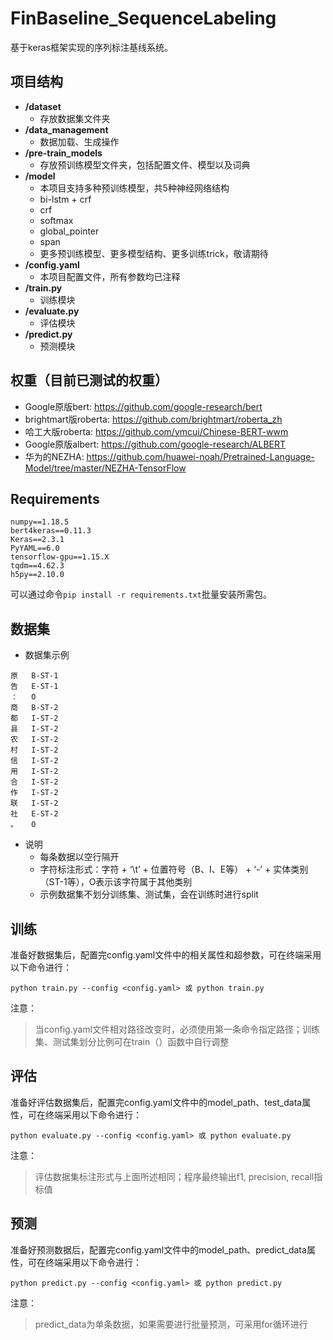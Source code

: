 # FinBaseline_SequenceLabeling
基于keras框架实现的序列标注基线系统。

## 项目结构
- **/dataset**
  - 存放数据集文件夹
- **/data_management**
  - 数据加载、生成操作
- **/pre-train_models**
  - 存放预训练模型文件夹，包括配置文件、模型以及词典
- **/model**
  - 本项目支持多种预训练模型，共5种神经网络结构
  - bi-lstm + crf
  - crf
  - softmax
  - global_pointer
  - span
  - 更多预训练模型、更多模型结构、更多训练trick，敬请期待
- **/config.yaml**
  - 本项目配置文件，所有参数均已注释
- **/train.py**
  - 训练模块
- **/evaluate.py**
  - 评估模块
- **/predict.py**
  - 预测模块
## 权重（目前已测试的权重）
- Google原版bert: https://github.com/google-research/bert
- brightmart版roberta: https://github.com/brightmart/roberta_zh
- 哈工大版roberta: https://github.com/ymcui/Chinese-BERT-wwm
- Google原版albert: https://github.com/google-research/ALBERT
- 华为的NEZHA: https://github.com/huawei-noah/Pretrained-Language-Model/tree/master/NEZHA-TensorFlow

## Requirements
```
numpy==1.18.5
bert4keras==0.11.3
Keras==2.3.1
PyYAML==6.0
tensorflow-gpu==1.15.X
tqdm==4.62.3
h5py==2.10.0
```
可以通过命令`pip install -r requirements.txt`批量安装所需包。

## 数据集
- 数据集示例
```
原	B-ST-1
告	E-ST-1
：	O
商	B-ST-2
都	I-ST-2
县	I-ST-2
农	I-ST-2
村	I-ST-2
信	I-ST-2
用	I-ST-2
合	I-ST-2
作	I-ST-2
联	I-ST-2
社	E-ST-2
。	O
```
- 说明
  - 每条数据以空行隔开
  - 字符标注形式：字符 + ‘\t’ + 位置符号（B、I、E等） + ‘-’ + 实体类别（ST-1等），O表示该字符属于其他类别
  - 示例数据集不划分训练集、测试集，会在训练时进行split

## 训练
准备好数据集后，配置完config.yaml文件中的相关属性和超参数，可在终端采用以下命令进行：
```
python train.py --config <config.yaml> 或 python train.py
```
注意：
> 当config.yaml文件相对路径改变时，必须使用第一条命令指定路径；训练集、测试集划分比例可在train（）函数中自行调整

## 评估
准备好评估数据集后，配置完config.yaml文件中的model_path、test_data属性，可在终端采用以下命令进行：
```
python evaluate.py --config <config.yaml> 或 python evaluate.py
```
注意：
> 评估数据集标注形式与上面所述相同；程序最终输出f1, precision, recall指标值

## 预测
准备好预测数据后，配置完config.yaml文件中的model_path、predict_data属性，可在终端采用以下命令进行：
```
python predict.py --config <config.yaml> 或 python predict.py
```
注意：
> predict_data为单条数据，如果需要进行批量预测，可采用for循环进行

